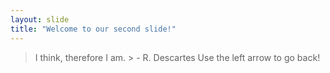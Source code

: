 ```yaml
---
layout: slide
title: "Welcome to our second slide!"
---
```

> I think, therefore I am. > - R. Descartes
Use the left arrow to go back!

